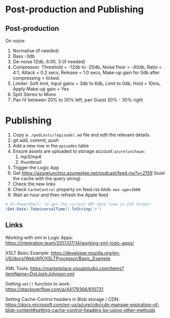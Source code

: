 # Post-production and Publishing

## Post-production

On voice:

1. Normalise (if needed)
1. Bass -3db
1. De-noise 12db, 6.00, 3 (if needed)
1. Compressor: Threshold = -12db to -20db, Noise floor = -40db, Ratio = 4:1, Attack = 0.2 secs, Release 
   = 1.0 secs, Make-up gain for 0db after compressing = ticked.
1. Limiter: Soft limit, Input gains = 3db to 6db, Limit to 0db, Hold = 10ms, Apply Make-up gain = Yes
1. Split Stereo to Mono
1. Pan IV between 20% to 30% left, pan Guest 20% - 30% right

# Publishing

1. Copy a `./podcasts/(episode).md` file and edit the relevant details.
1. git add, commit, push
1. Add a new row in the `episodes` table
1. Ensure assets are uploaded to storage account `azurelunchaue`:
   1. mp3/mp4
   1. thumbnail
1. Trigger the Logic App
1. Get <https://azurelunchnz.azureedge.net/podcast/feed.rss?v=2159> (bust the cache with the query string)
1. Check the new links
1. Check `CacheControl` property on feed.rss blob: `max-age=3600`
1. Wait an hour and then refresh the Apple feed

```powershell
# In PowerShell: to get the current GMT date time in ISO format: 
(Get-Date).ToUniversalTime().ToString('r')
```

## Links

Working with xml in Logic Apps: <https://integration.team/2017/07/14/working-xml-logic-apps/>

XSLT Basic Example: <https://developer.mozilla.org/en-US/docs/Web/API/XSLTProcessor/Basic_Example>

XML Tools: <https://marketplace.visualstudio.com/items?itemName=DotJoshJohnson.xml>

Getting `xml()` function to work: <https://stackoverflow.com/a/44179366/610731>

Setting Cache-Control headers in Blob storage / CDN: <https://docs.microsoft.com/en-us/azure/cdn/cdn-manage-expiration-of-blob-content#setting-cache-control-headers-by-using-other-methods>